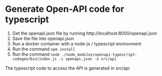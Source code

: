# Generate Open-API code for typescript

1. Get the openapi.json file by running http://localhost:8000/openapi.json
2. Save the file into openapi.json
3. Run a docker container with a node-js / typescript environment
4. Run the command `npm install`
5. Run the command `node ./node_modules/openapi-typescript-codegen/bin/index.js -i openapi.json -o src/api`

The typescript code to access the API is generated in src/api

